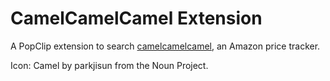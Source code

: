 # CamelCamelCamel Extension

A PopClip extension to search [camelcamelcamel](https://camelcamelcamel.com), an Amazon price tracker.

Icon: Camel by parkjisun from the Noun Project.
